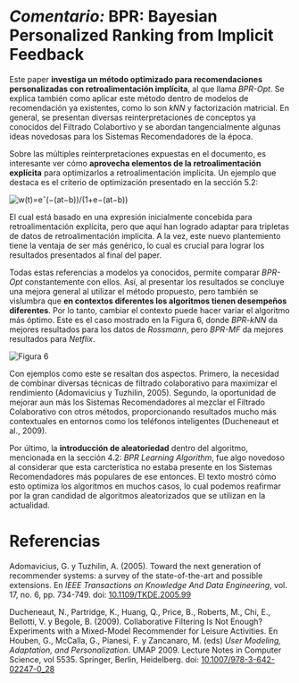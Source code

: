 # _Comentario:_ BPR: Bayesian Personalized Ranking from Implicit Feedback


Este paper **investiga un método optimizado para recomendaciones personalizadas con retroalimentación implícita**, al que llama _BPR-Opt_. Se explica también como aplicar este método dentro de modelos de recomendación ya existentes, como lo son _kNN_ y factorización matricial. En general, se presentan diversas reinterpretaciones de conceptos ya conocidos del Filtrado Colabortivo y se abordan tangencialmente algunas ideas novedosas para los Sistemas Recomendadores de la época.

Sobre las múltiples reinterpretaciones expuestas en el documento, es interesante ver cómo **aprovecha elementos de la retroalimentación explícita** para optimizarlos a retroalimentación implícita. Un ejemplo que destaca es el criterio de optimización presentado en la sección 5.2:

![w(t)=eˆ(−(at−b))/(1+e−(at−b))](https://latex.codecogs.com/svg.latex?\sum_{(u,i,j)\in{D_S}}{\max(0,1-<w_u,h_i-h_j>)+\lambda_w||W||^2_f+\lambda_h||H||^2_f})

El cual está basado en una expresión inicialmente concebida para retroalimentación explícita, pero que aquí han logrado adaptar para tripletas de datos de retroalimentación implícita. A la vez, este nuevo plantemiento tiene la ventaja de ser más genérico, lo cual es crucial para lograr los resultados presentados al final del paper.

Todas estas referencias a modelos ya conocidos, permite comparar _BPR-Opt_ constantemente con ellos. Así, al presentar los resultados se concluye una mejora general al utilizar el método propuesto, pero también se vislumbra que **en contextos diferentes los algoritmos tienen desempeños diferentes**. Por lo tanto, cambiar el contexto puede hacer variar el algoritmo más óptimo. Este es el caso mostrado en la Figura 6, donde _BPR-kNN_ da mejores resultados para los datos de _Rossmann_, pero _BPR-MF_ da mejores resultados para _Netflix_.

![Figura 6](https://i.ibb.co/yRFqpky/figura6.png)

Con ejemplos como este se resaltan dos aspectos. Primero, la necesidad de combinar diversas técnicas de filtrado colaborativo para maximizar el rendimiento (Adomavicius y Tuzhilin, 2005). Segundo, la oportunidad de mejorar aun más los Sistemas Recomendadores al mezclar el Filtrado Colaborativo con otros métodos, proporcionando resultados mucho más contextuales en entornos como los teléfonos inteligentes (Ducheneaut et al., 2009).

Por último, la **introducción de aleatoriedad** dentro del algoritmo, mencionada en la sección 4.2: _BPR Learning Algorithm_, fue algo novedoso al considerar que esta carcterística no estaba presente  en los Sistemas Recomendadores más populares de ese entonces. El texto mostró cómo esto optimiza los algoritmos en muchos casos, lo cual podemos reafirmar por la gran candidad de algoritmos aleatorizados que se utilizan en la actualidad.


# Referencias

Adomavicius, G. y Tuzhilin, A. (2005). Toward the next generation of recommender systems: a survey of the state-of-the-art and possible extensions. En _IEEE Transactions on Knowledge And Data Engineering_, vol. 17, no. 6, pp. 734-749. doi: [10.1109/TKDE.2005.99](doi.org/10.1109/TKDE.2005.99)

Ducheneaut, N., Partridge, K., Huang, Q., Price, B., Roberts, M., Chi, E., Bellotti, V. y Begole, B. (2009). Collaborative Filtering Is Not Enough? Experiments with a Mixed-Model Recommender for Leisure Activities. En Houben, G., McCalla, G., Pianesi, F. y Zancanaro, M. (eds) _User Modeling, Adaptation, and Personalization_. UMAP 2009. Lecture Notes in Computer Science, vol 5535. Springer, Berlin, Heidelberg. doi: [10.1007/978-3-642-02247-0_28](doi.org/10.1007/978-3-642-02247-0_28)
